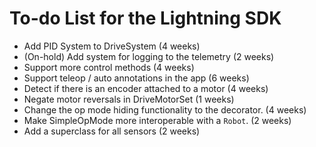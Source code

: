 # To-do List for the Lightning SDK

* Add PID System to DriveSystem (4 weeks)
* (On-hold) Add system for logging to the telemetry (2 weeks)
* Support more control methods (4 weeks)
* Support teleop / auto annotations in the app (6 weeks)
* Detect if there is an encoder attached to a motor (4 weeks)
* Negate motor reversals in DriveMotorSet (1 weeks)
* Change the op mode hiding functionality to the decorator. (4 weeks)
* Make SimpleOpMode more interoperable with a `Robot`. (2 weeks)
* Add a superclass for all sensors (2 weeks)
